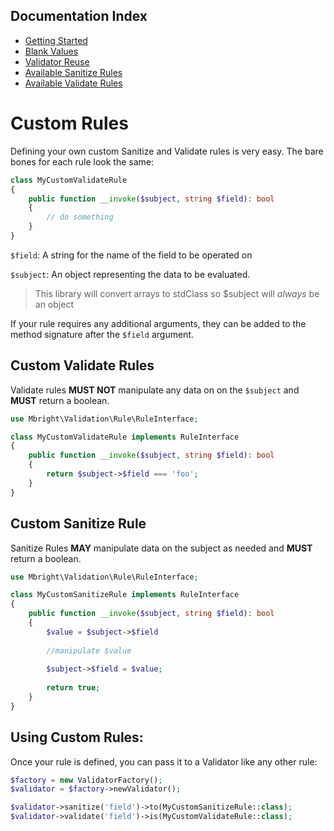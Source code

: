 ## Documentation Index

* [Getting Started](/docs/GettingStarted.md)
* [Blank Values](/docs/BlankValues.md)
* [Validator Reuse](/docs/ValidateReuse.md)
* [Available Sanitize Rules](/docs/SanitizeRules.md)
* [Available Validate Rules](/docs/ValidateRules.md)

# Custom Rules

Defining your own custom Sanitize and Validate rules is very easy. The bare bones for each rule look the same:

```php
class MyCustomValidateRule
{
    public function __invoke($subject, string $field): bool
    {
        // do something
    }
}
```

`$field`: A string for the name of the field to be operated on
 
`$subject`: An object representing the data to be evaluated.

> This library will convert arrays to stdClass so $subject will *always* be an object

If your rule requires any additional arguments, they can be added to the method signature after the `$field` argument.

## Custom Validate Rules
Validate rules **MUST NOT** manipulate any data on on the `$subject` and **MUST** return a boolean.

```php
use Mbright\Validation\Rule\RuleInterface;

class MyCustomValidateRule implements RuleInterface
{
    public function __invoke($subject, string $field): bool
    {
        return $subject->$field === 'foo';
    }
}
```

## Custom Sanitize Rule
Sanitize Rules **MAY** manipulate data on the subject as needed and **MUST** return a boolean.

```php
use Mbright\Validation\Rule\RuleInterface;

class MyCustomSanitizeRule implements RuleInterface
{
    public function __invoke($subject, string $field): bool
    {
        $value = $subject->$field
        
        //manipulate $value
        
        $subject->$field = $value;
        
        return true;        
    }
}
```

## Using Custom Rules:

Once your rule is defined, you can pass it to a Validator like any other rule:

```php
$factory = new ValidatorFactory();
$validator = $factory->newValidator();

$validator->sanitize('field')->to(MyCustomSanitizeRule::class);
$validator->validate('field')->is(MyCustomValidateRule::class);
```
